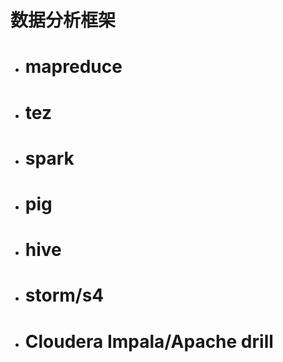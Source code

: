 # 数据分析框架

* # mapreduce


* # tez


* # spark


* # pig


* # hive


* # storm/s4

* # Cloudera Impala/Apache drill




